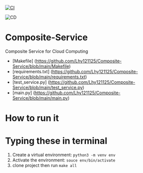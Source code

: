 [![CI](https://github.com/Lhy121125/Composite-Service/actions/workflows/main.yml/badge.svg)](https://github.com/Lhy121125/Composite-Service/actions/workflows/main.yml)

![CD](https://codebuild.us-east-2.amazonaws.com/badges?uuid=eyJlbmNyeXB0ZWREYXRhIjoicWxpaVlvNG5kQjFEQ0R0UE9uK2h4dHNDTDJFNElaMWdwYzlQUXZ4ODhvRks0MnJqcWI1S0orZjVWWVdQNTNjeW0ySllsSGZmWFgxRVN1OWZxVVZiam0wPSIsIml2UGFyYW1ldGVyU3BlYyI6InFmcjJrTjdnUnQySkNBcW4iLCJtYXRlcmlhbFNldFNlcmlhbCI6MX0%3D&branch=main)

# Composite-Service
Composite Service for Cloud Computing

* [Makefile] (https://github.com/Lhy121125/Composite-Service/blob/main/Makefile)
* [requirements.txt] (https://github.com/Lhy121125/Composite-Service/blob/main/requirements.txt)
* [test_service.py] (https://github.com/Lhy121125/Composite-Service/blob/main/test_service.py)
* [main.py] (https://github.com/Lhy121125/Composite-Service/blob/main/main.py)

# How to run it
# Typing these in terminal
1. Create a virtual environment: `python3 -m venv env`
2. Activate the environment: `souce env/bin/activate`
3. clone project then run `make all`
